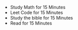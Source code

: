 - Study Math for 15 Minutes
- Leet Code for 15 Minutes
- Study the bible for 15 Minutes
- Read for 15 Minutes
